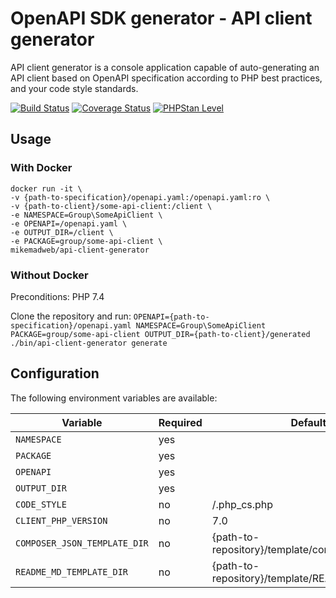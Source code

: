 # OpenAPI SDK generator - API client generator

API client generator is a console application capable of auto-generating an API client based on OpenAPI specification according to PHP best practices, and your code style standards.

[![Build Status](https://travis-ci.org/DoclerLabs/api-client-generator.svg?branch=master)](https://travis-ci.org/DoclerLabs/api-client-generator)
[![Coverage Status](https://coveralls.io/repos/github/DoclerLabs/api-client-generator/badge.svg?branch=master)](https://coveralls.io/github/DoclerLabs/api-client-generator?branch=master)
[![PHPStan Level](https://img.shields.io/badge/PHPStan-level%208-brightgreen.svg?style=flat)](https://img.shields.io/badge/PHPStan-level%208-brightgreen.svg?style=flat)

## Usage
### With Docker
```
docker run -it \
-v {path-to-specification}/openapi.yaml:/openapi.yaml:ro \
-v {path-to-client}/some-api-client:/client \
-e NAMESPACE=Group\SomeApiClient \
-e OPENAPI=/openapi.yaml \
-e OUTPUT_DIR=/client \
-e PACKAGE=group/some-api-client \
mikemadweb/api-client-generator
```

### Without Docker
Preconditions: PHP 7.4

Clone the repository and run:
```OPENAPI={path-to-specification}/openapi.yaml NAMESPACE=Group\SomeApiClient PACKAGE=group/some-api-client OUTPUT_DIR={path-to-client}/generated ./bin/api-client-generator generate``` 

## Configuration
The following environment variables are available:

| Variable | Required | Default                             |Example                    |
|------------|---------|---------------------------|---------------------------|
| `NAMESPACE` | yes | | Group\\SomeApiClient |
| `PACKAGE` | yes | | group/some-api-client |
| `OPENAPI ` | yes | | /api/openapi.yaml |
| `OUTPUT_DIR` | yes | | /client |
| `CODE_STYLE` | no | <repo-path>/.php_cs.php | /client/myCodeStyle.php |
| `CLIENT_PHP_VERSION` | no | 7.0 | 7.0 |
| `COMPOSER_JSON_TEMPLATE_DIR` | no | {path-to-repository}/template/composer.json.twig | /path/composer.json.twig |
| `README_MD_TEMPLATE_DIR` | no | {path-to-repository}/template/README.md.twig | /path/README.md.twig |